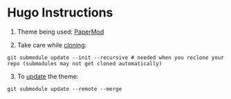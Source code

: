 # Hugo Instructions

1. Theme being used: [PaperMod](https://github.com/adityatelange/hugo-PaperMod)

2. Take care while [cloning](https://github.com/adityatelange/hugo-PaperMod/wiki/Installation):
```
git submodule update --init --recursive # needed when you reclone your repo (submodules may not get cloned automatically)
```

3. To [update](https://github.com/adityatelange/hugo-PaperMod/wiki/Installation) the theme:
```
git submodule update --remote --merge
```